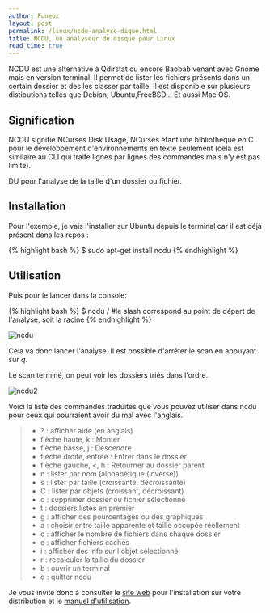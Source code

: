 ```yaml
---
author: Funeoz
layout: post
permalink: /linux/ncdu-analyse-dique.html
title: NCDU, un analyseur de disque pour Linux
read_time: true
---
```


NCDU est une alternative à Qdirstat ou encore Baobab venant avec Gnome mais en version terminal. Il permet de lister les fichiers présents dans un certain dossier et des les classer par taille. Il est disponible sur plusieurs distibutions telles que Debian, Ubuntu,FreeBSD... Et aussi Mac OS.

## Signification 

NCDU signifie NCurses Disk Usage, NCurses étant une bibliothèque en C pour le développement d'environnements en texte seulement (cela est similaire au CLI qui traite lignes par lignes des commandes mais n'y est pas limité).

DU pour l'analyse de la taille d'un dossier ou fichier.

## Installation

Pour l'exemple, je vais l'installer sur Ubuntu depuis le terminal car il est déjà présent dans les repos :

{% highlight bash %}
$ sudo apt-get install ncdu
{% endhighlight %}

## Utilisation

Puis pour le lancer dans la console:

{% highlight bash %}
$ ncdu /
#le slash correspond au point de départ de l'analyse, soit la racine
{% endhighlight %}

![ncdu](/techlovers/assets/image1ncdu.png)

Cela va donc lancer l'analyse. Il est possible d'arrêter le scan en appuyant sur *q*.

Le scan terminé, on peut voir les dossiers triés dans l'ordre.

![ncdu2](/techlovers/assets/image2ncdu.png)

Voici la liste des commandes traduites que vous pouvez utiliser dans ncdu pour ceux qui pourraient avoir du mal avec l'anglais.

> * ? : afficher aide (en anglais) 
> * flèche haute, k : Monter 
> * flèche basse, j : Descendre
> * flèche droite, entrée : Entrer dans le dossier
> * flèche gauche, <, h : Retourner au dossier parent
> * n : lister par nom (alphabétique (inverse))
> * s : lister par taille (croissante, décroissante)
> * C : lister par objets (croissant, décroissant)
> * d : supprimer dossier ou fichier sélectionné
> * t : dossiers listés en premier
> * g : afficher des pourcentages ou des graphiques
> * a : choisir entre taille apparente et taille occupée réellement
> * c : afficher le nombre de fichiers dans chaque dossier
> * e : afficher fichiers cachés
> * i : afficher des info sur l'objet sélectionné
> * r : recalculer la taille du dossier
> * b : ouvrir un terminal 
> * q : quitter ncdu

Je vous invite donc à consulter le [site web](https://dev.yorhel.nl/ncdu) pour l'installation sur votre distribution et le [manuel d'utilisation](https://dev.yorhel.nl/ncdu/man).
